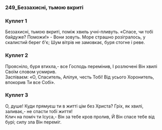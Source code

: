 ### 249_Беззахисні, тьмою вкриті
### Куплет 1
Беззахисні, тьмою вкриті, поміж хвиль учні-пливуть. «Спасе, чи тобі байдуже? Поможи!» - Вони зовуть. Море страшно розігралось, у скалистий берег б'є; Шум вітрів не замовкає, буря стогне і реве.
### Куплет 2
Проясніло, буря втихла,- все Господь перемінив, І розлючені Він хвилі Своїм словом усмирив. <br/>Заспіваєм:  «О, Спаситель, Алілуя, честь Тобі! Від усього Хоронитель, впокорив Ти все Собі».
### Куплет 3
О, душе! Куди прямуєш ти в житті цім без Христа? Гріх, як хвилі, заливає,- не спасти тобі життя! <br/>Клич на поміч ти Ісуса,- Він за тебе кров пролив, Й Він спасе тебе від бурі; силу зла Він переміг.
